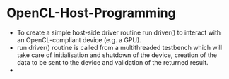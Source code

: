# OpenCL-Host-Programming

- To create a simple host-side driver routine run driver() to interact with an OpenCL-compliant device (e.g. a GPU).
- run driver() routine is called from a multithreaded testbench which will take care of initialisation and shutdown of the device, creation of the data to be sent to the device and validation of the returned result.
- 

